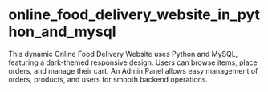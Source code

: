 # online_food_delivery_website_in_python_and_mysql
This dynamic Online Food Delivery Website uses Python and MySQL, featuring a dark-themed responsive design. Users can browse items, place orders, and manage their cart. An Admin Panel allows easy management of orders, products, and users for smooth backend operations.

